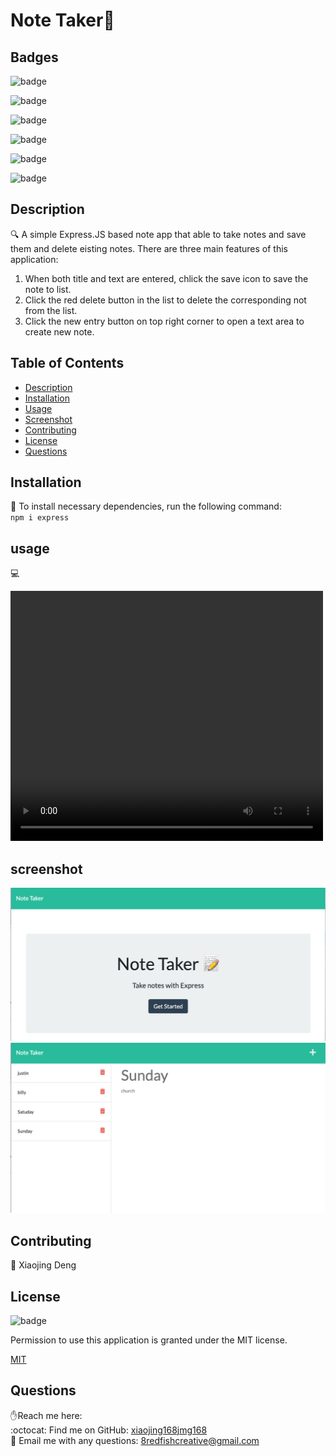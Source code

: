 <h1>Note Taker👋</h1>

## Badges
![badge](https://img.shields.io/github/languages/top/xiaojing168jmg168/note-taker)
 
![badge](https://img.shields.io/github/languages/count/xiaojing168jmg168/note-taker)

![badge](https://img.shields.io/github/issues/xiaojing168jmg168/note-taker)

![badge](https://img.shields.io/github/issues-closed/xiaojing168jmg168/note-taker)

![badge](https://img.shields.io/github/last-commit/xiaojing168jmg168/note-taker)

![badge](https://img.shields.io/badge/license-MIT-brightgreen)


## Description
🔍  A simple Express.JS based note app that able to take notes and save them and delete eisting notes. 
There are three main features of this application:
  1. When both title and text are entered, chlick the save icon to save the note to list.
  2. Click the red delete button in the list to delete the corresponding not from the list.
  3. Click the new entry button on top right corner to open a text area to create new note.


## Table of Contents
- [Description](#description)
- [Installation](#installation)
- [Usage](#usage)
- [Screenshot](#screenshot)
- [Contributing](#contributing)
- [License](#license)
- [Questions](#questions)


## Installation
💾 To install necessary dependencies, run the following command:
<br/>```
npm i express ```
<br/>


## usage
💻 

<video  width="500" height="400" controls>
  <source src="./utils/note-taker-1.mp4" type="video/mp4">
</video>


## screenshot
![screenshot](./public/assets/images/img-1.jpg)
![screenshot](./public/assets/images/img-2.jpg)


## Contributing
👥 Xiaojing Deng


## License

![badge](https://img.shields.io/badge/license-MIT-brightgreen)</br>
<p>Permission to use this application is granted under the MIT license.</p>
 
[MIT](https://choosealicense.com/licenses/mit)




## Questions
✋Reach me here:<br/>
:octocat: Find me on GitHub: [xiaojing168jmg168](https://github.com/xiaojing168jmg168)<br/>
📩 Email me with any questions: 8redfishcreative@gmail.com



